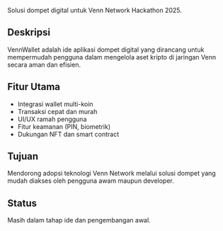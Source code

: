 Solusi dompet digital untuk Venn Network Hackathon 2025.

## Deskripsi

VennWallet adalah ide aplikasi dompet digital yang dirancang untuk mempermudah pengguna dalam mengelola aset kripto di jaringan Venn secara aman dan efisien.

## Fitur Utama
- Integrasi wallet multi-koin
- Transaksi cepat dan murah
- UI/UX ramah pengguna
- Fitur keamanan (PIN, biometrik)
- Dukungan NFT dan smart contract

## Tujuan
Mendorong adopsi teknologi Venn Network melalui solusi dompet yang mudah diakses oleh pengguna awam maupun developer.

## Status
Masih dalam tahap ide dan pengembangan awal.
